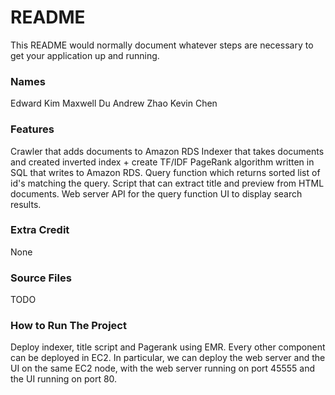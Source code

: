 # README #

This README would normally document whatever steps are necessary to get your application up and running.

### Names ###
Edward Kim
Maxwell Du
Andrew Zhao
Kevin Chen
### Features ###
Crawler that adds documents to Amazon RDS
Indexer that takes documents and created inverted index + create TF/IDF
PageRank algorithm written in SQL that writes to Amazon RDS.
Query function which returns sorted list of id's matching the query.
Script that can extract title and preview from HTML documents.
Web server API for the query function
UI to display search results. 
### Extra Credit ###
None
### Source Files ###

TODO

### How to Run The Project ###

Deploy indexer, title script and Pagerank using EMR.
Every other component can be deployed in EC2. 
In particular, we can deploy the web server and the UI on the same EC2 node,
with the web server running on port 45555 and the UI running on port 80.
